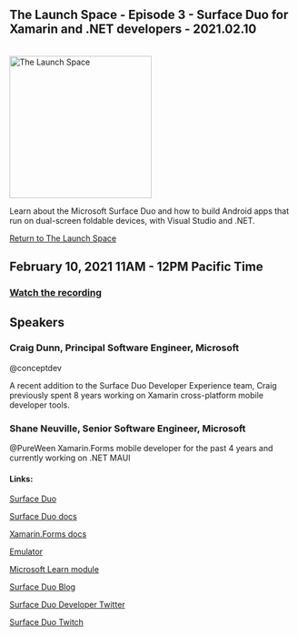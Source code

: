 ## The Launch Space - Episode 3 - Surface Duo for Xamarin and .NET developers - 2021.02.10
<br/>
<img src="../media/LaunchSpace_Logo-Large_github.png" ant="launchspace logo" title="The Launch Space" width="250">

Learn about the Microsoft Surface Duo and how to build Android apps that run on dual-screen foldable devices, with Visual Studio and .NET.

[Return to The Launch Space](../README.md)
<br/>

## February 10, 2021 11AM - 12PM Pacific Time

### [Watch the recording](https://youtu.be/t8alvJeRlzM)  


## Speakers 
### Craig Dunn, Principal Software Engineer, Microsoft
@conceptdev

A recent addition to the Surface Duo Developer Experience team, Craig previously spent 8 years working on Xamarin cross-platform mobile developer tools.

### Shane Neuville, Senior Software Engineer, Microsoft
@PureWeen
Xamarin.Forms mobile developer for the past 4 years and currently working on .NET MAUI

#### Links: 
[Surface Duo](https://cda.ms/1WB)

[Surface Duo docs](https://cda.ms/1WC)

[Xamarin.Forms docs](https://cda.ms/1WD)

[Emulator](https://cda.ms/1WF)

[Microsoft Learn module](https://cda.ms/1WG)

[Surface Duo Blog](https://cda.ms/1WH)

[Surface Duo Developer Twitter](https://twitter.com/surfaceduodev)

[Surface Duo Twitch](https://twitch.tv/surfaceduodev)
